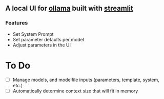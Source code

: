 ## A local UI for [ollama](https://ollama.com) built with [streamlit](https://streamlit.io)

### Features
- Set System Prompt
- Set parameter defaults per model
- Adjust parameters in the UI

# To Do
- [ ] Manage models, and modelfile inputs (parameters, template, system, etc.)
- [ ] Automatically determine context size that will fit in memory
